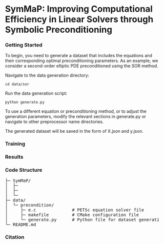 # SymMaP: Improving Computational Efficiency in Linear Solvers through Symbolic Preconditioning

### Getting Started

To begin, you need to generate a dataset that includes the equations and their corresponding optimal preconditioning parameters. As an example, we consider a second-order elliptic PDE preconditioned using the SOR method.

Navigate to the data generation directory:

``cd data/sor``

Run the data generation script:

``python generate.py``

To use a different equation or preconditioning method, or to adjust the generation parameters, modify the relevant sections in generate.py or navigate to other preprocessor name directories.

The generated dataset will be saved in the form of X.json and y.json.

### Training



### Results



### Code Structure

<pre>
├─ SymMaP/
│  ├─ 
│  ├─ 
│  └─ 
├─ data/
│  └─ precondition/
│     ├─ e.c              # PETSc equation solver file
│     ├─ makefile         # CMake configuration file
│     └─ generate.py      # Python file for dataset generation
└─ README.md   
</pre>

### Citation
